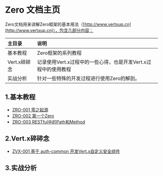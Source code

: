 # Zero 文档主页

Zero文档用来讲解Zero框架的基本用法（[http://www.vertxup.cn](http://www.vertxup.cn)），包含几部分内容：

| 主目录 | 说明 |
| :--- | :--- |
| 基本教程 | Zero框架的系列教程 |
| Vert.x碎碎念 | 记录使用Vert.x过程中的一些心得，也是开发Vert.x过程中的使用教程 |
| 实战分析 | 针对一些特殊的开发过程进行使用Zero的解剖。 |

## 1.基本教程

* [ZRO-001 零之起源](/zero-up/1-zeroji-ben-jiao-cheng/zro001-ling-zhi-qi-yuan.html)
* [ZRO-002 第一个Zero](/zero-up/1-zeroji-ben-jiao-cheng/zro002-di-yi-ge-zero.html)
* [ZRO-003 RESTful中的Path和Method](/zero-up/1-zeroji-ben-jiao-cheng/zro003-restfulzhong-de-path-he-method.html)

## 2.Vert.x碎碎念

* [ZVX-001 基于 auth-common 开发Vert.x自定义安全组件](/zero-up/2-vertxsui-sui-nian/zvx-001-ji-yuauth-common-kai-fa-vert-x-zi-ding-yi-an-quan-zu-jian.html)

## 3.实战分析



